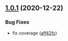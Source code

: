 ## [1.0.1](https://github.com/itstheandre/create-node-package/compare/v1.0.0...v1.0.1) (2020-12-22)


### Bug Fixes

* fix coverage ([aff42fc](https://github.com/itstheandre/create-node-package/commit/aff42fcec665c15dae68120cb3fa7a8d642322f7))
